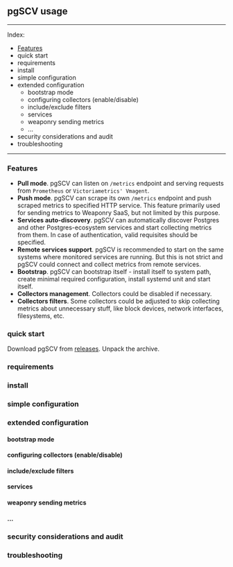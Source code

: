 ## pgSCV usage

---
Index:
- [Features](#features)
- quick start
- requirements
- install
- simple configuration
- extended configuration
  - bootstrap mode
  - configuring collectors (enable/disable)
  - include/exclude filters
  - services
  - weaponry sending metrics
  - ...
- security considerations and audit
- troubleshooting

---

### Features
- **Pull mode**. pgSCV can listen on `/metrics` endpoint and serving requests from `Prometheus` or `Victoriametrics' Vmagent`.
- **Push mode**. pgSCV can scrape its own `/metrics` endpoint and push scraped metrics to specified HTTP service.
  This feature primarily used for sending metrics to Weaponry SaaS, but not limited by this purpose.
- **Services auto-discovery**. pgSCV can automatically discover Postgres and other Postgres-ecosystem services and
  start collecting metrics from them. In case of authentication, valid requisites should be specified.
- **Remote services support**. pgSCV is recommended to start on the same systems where monitored services are running.
  But this is not strict and pgSCV could connect and collect metrics from remote services. 
- **Bootstrap**. pgSCV can bootstrap itself - install itself to system path, create minimal required configuration, 
  install systemd unit and start itself.
- **Collectors management**. Collectors could be disabled if necessary.
- **Collectors filters**. Some collectors could be adjusted to skip collecting metrics about unnecessary stuff, like 
  block devices, network interfaces, filesystems, etc.

### quick start
Download pgSCV from [releases](https://github.com/weaponry/pgscv/releases).
Unpack the archive.


### requirements

### install

### simple configuration

### extended configuration

#### bootstrap mode

#### configuring collectors (enable/disable)

#### include/exclude filters

#### services

#### weaponry sending metrics

#### ...

### security considerations and audit

### troubleshooting